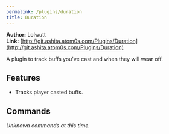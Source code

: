 ```yaml
---
permalink: /plugins/duration
title: Duration
---
```


**Author:** Lolwutt<br/>
**Link:** [http://git.ashita.atom0s.com/Plugins/Duration](http://git.ashita.atom0s.com/Plugins/Duration)

A plugin to track buffs you've cast and when they will wear off.

## Features

  * Tracks player casted buffs.

## Commands

_Unknown commands at this time._